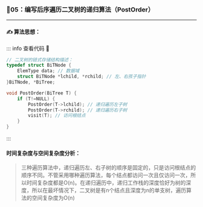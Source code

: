 ### :page_with_curl:05：编写后序遍历二叉树的递归算法（PostOrder）

---

#### :writing_hand: 算法思想：
> 

<!-- ::: details 查看代码  -->
::: info  查看代码 :cup_with_straw:
```C
// 二叉树的链式存储结构描述：
typedef struct BiTNode {
    ElemType data; // 数据域
    struct BiTNode *lchild, *rchild; // 左、右孩子指针
}BiTNode, *BiTree;

void PostOrder(BiTree T) {
    if (T!=NULL) {
        PostOrder(T->lchild); // 递归遍历左子树
        PostOrder(T->rchild); // 递归遍历右子树
        visit(T); // 访问根结点
    }
}

```

:::
#### 时间复杂度与空间复杂度分析：
> 三种遍历算法中，递归遍历左、右子树的顺序是固定的，只是访问根结点的顺序不同。不管采用哪种遍历算法，每个结点都访问一次且仅访问一次，所以时间复杂度都是O(n)。在递归遍历中，递归工作栈的深度恰好为树的深度，所以在最坏情况下，二叉树是有n个结点且深度为n的单支树，遍历算法的空间复杂度为O(n)
